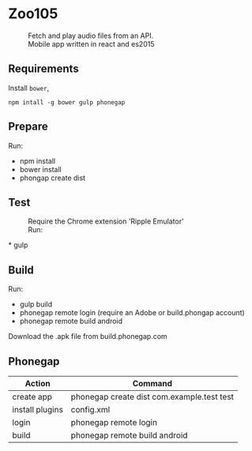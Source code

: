 # Zoo105

<dl>
    <dd>Fetch and play audio files from an API.</dd>
    <dd>Mobile app written in react and es2015</dd>
</dl>

## Requirements

Install `bower`,
```
npm intall -g bower gulp phonegap
```

## Prepare

Run:
 * npm install
 * bower install
 * phongap create dist
    
## Test

<dl>
    <dd>Require the Chrome extension 'Ripple Emulator'</dd>
    <dd>Run:</dd>
</dl>
 * gulp

## Build

Run:
 * gulp build
 * phonegap remote login (require an Adobe or build.phongap account)
 * phonegap remote build android

Download the .apk file from build.phonegap.com

## Phonegap

| Action | Command |
|--------|---------|
| create app | phonegap create dist com.example.test test |
| install plugins | config.xml |
| login | phonegap remote login |
| build | phonegap remote build android |